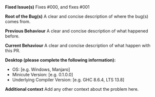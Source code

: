 **Fixed Issue(s)**
Fixes #000, and fixes #001

**Root of the Bug(s)**
A clear and concise description of where the bug(s) comes from.

**Previous Behaviour**
A clear and concise description of what happened before.

**Current Behaviour**
A clear and concise description of what happen with this PR.

**Desktop (please complete the following information):**
 - OS: [e.g. Windows, Manjaro]
 - Minicute Version: [e.g. 0.1.0.0]
 - Underlying Compiler Version: [e.g. GHC 8.6.4, LTS 13.8]

**Additional context**
Add any other context about the problem here.
